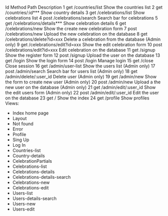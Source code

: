 Id	Method	Path	Description
1	get	/countries/list			Show the countries list
2	get	/countries/:id***		Show country details
3	get	/celebrations/list		Show celebrations list
4	post	/celebrations/search		Search bar for celebrations
5	get	/celebrations/details***	Show celebration details
6	get	/celebrations/new		Show the create new celebration form
7	post	/celebrations/new		Upload the new celebration on the database
8	get	/celebrations/delete?id=xxx	Delete a celebration from the database (Admin only)
9	get	/celebrations/edit?id=xxx	Show the edit celebration form
10	post	/celebrations/edit?id=xxx	Edit celebration on the database
11	get	/signup				Show the register form
12	post	/signup				Upload the user on the database
13	get	/login				Show the login form
14	post	/login				Manage login
15	get	/close				Close session
16	get	/admin/user-list		Show the users list (Admin only)
17	post	/admin/search			Search bar for users list (Admin only)
18	get	/admin/delete/:user_id		Delete user (Admin only)
19	get	/admin/new			Show the form to create new user (Admin only)
20	post	/admin/new			Upload a the new user on the database (Admin only)
21	get	/admin/edit/:user_id		Show the edit users form (Admin only)
22	post	/admin/edit/:user_id		Edit the user on the database
23	get	/				Show the index
24	get	/profile			Show profiles 		
Views:
-	Index home page
-	Layout
-	Not found
-	Error
-	Profile
-	Sing Up
-	Log In
-	Countries-list
-	Country-details
-	CelebrationPartials
-	Celebrations-list
-	Celebrations-details
-	Celebrations-details-search
-	Celebrations-new
-	Celebrations-edit
-	Users-list
-	Users-details-search
-	Users-new
-	Users-edit
